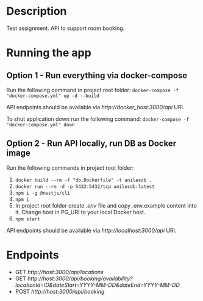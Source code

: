 # Description

Test assignment. API to support room booking.

# Running the app

## Option 1 - Run everything via docker-compose
Run the following command in project root folder:
`docker-compose -f "docker-compose.yml" up -d --build`

API endpoints should be available via _http://docker_host:3000/api_ URI.

To shut application down run the following command:
`docker-compose -f "docker-compose.yml" down`

## Option 2 - Run API locally, run DB as Docker image
Run the following commands in project root folder:
1. `docker build --rm -f "db.Dockerfile" -t anilesdb .`
1. `docker run --rm -d -p 5432:5432/tcp anilesdb:latest`
1. `npm i -g @nestjs/cli`
1. `npm i`
1. In project root folder create _.env_ file and copy .env.example content into it. Change host in PG_URI to your local Docker host.
1. `npm start`

API endpoints should be available via _http://localhost:3000/api_ URI.

# Endpoints 
* GET _http://host:3000/api/locations_ 
* GET _http://host:3000/api/booking/availability?locationId=ID&dateStart=YYYY-MM-DD&dateEnd=YYYY-MM-DD_
* POST _http://host:3000/api/booking_
  
